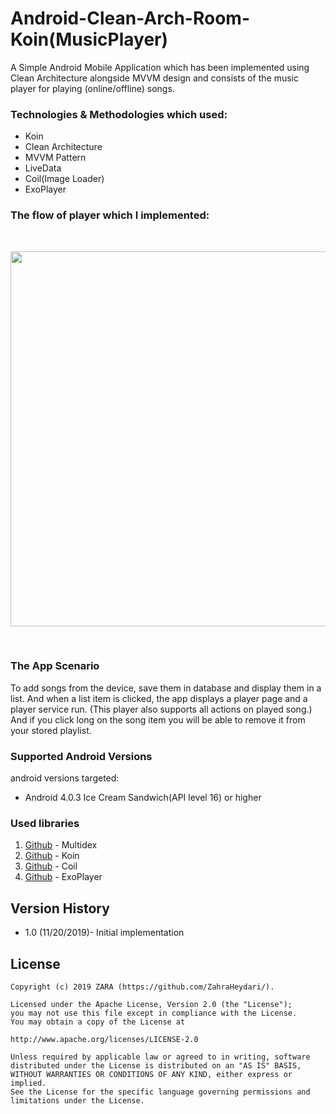 # Android-Clean-Arch-Room-Koin(MusicPlayer)

A Simple Android Mobile Application which has been implemented using Clean Architecture alongside MVVM design
and consists of the music player for playing (online/offline) songs.


### Technologies & Methodologies which used:

- Koin
- Clean Architecture
- MVVM Pattern
- LiveData
- Coil(Image Loader)
- ExoPlayer


### The flow of player which I implemented:

<br>
<p align="center">
  <img src="https://github.com/ZahraHeydari/MusicPlayer/blob/master/diagram.png" width="600"/>
</p>
<br>


### The App Scenario

To add songs from the device, save them in database and display them in a list. And when a list item
is clicked, the app displays a player page and a player service run. (This player also supports all actions on played song.)
And if you click long on the song item you will be able to remove it from your stored playlist.


### Supported Android Versions

android versions targeted:

- Android 4.0.3 Ice Cream Sandwich(API level 16) or higher


### Used libraries

1. [Github](https://github.com/casidiablo/multidex) - Multidex
2. [Github](https://github.com/InsertKoinIO/koin) - Koin
3. [Github](https://github.com/coil-kt/coil) - Coil
4. [Github](https://github.com/google/ExoPlayer) - ExoPlayer


## Version History

* 1.0 (11/20/2019)- Initial implementation


## License

```
Copyright (c) 2019 ZARA (https://github.com/ZahraHeydari/).

Licensed under the Apache License, Version 2.0 (the "License");
you may not use this file except in compliance with the License.
You may obtain a copy of the License at

http://www.apache.org/licenses/LICENSE-2.0

Unless required by applicable law or agreed to in writing, software
distributed under the License is distributed on an "AS IS" BASIS,
WITHOUT WARRANTIES OR CONDITIONS OF ANY KIND, either express or implied.
See the License for the specific language governing permissions and
limitations under the License.
```
